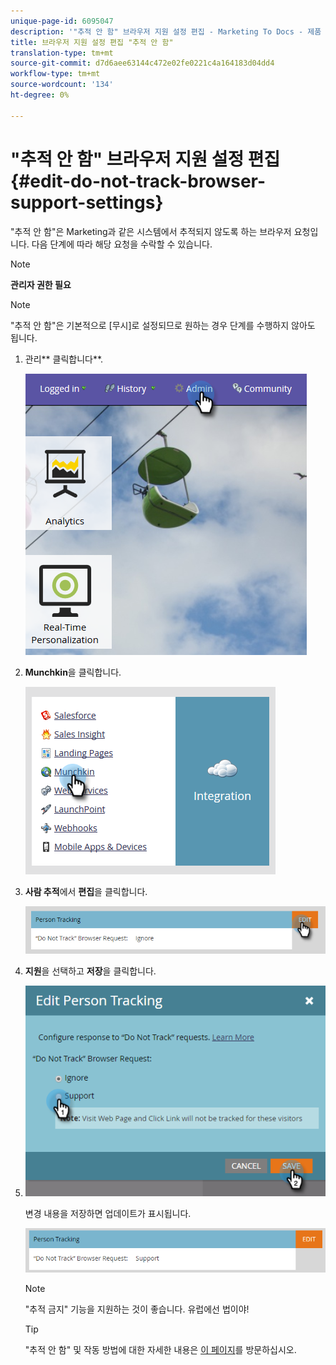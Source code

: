 ```yaml
---
unique-page-id: 6095047
description: '"추적 안 함" 브라우저 지원 설정 편집 - Marketing To Docs - 제품 설명서'
title: 브라우저 지원 설정 편집 "추적 안 함"
translation-type: tm+mt
source-git-commit: d7d6aee63144c472e02fe0221c4a164183d04dd4
workflow-type: tm+mt
source-wordcount: '134'
ht-degree: 0%

---
```



# &quot;추적 안 함&quot; 브라우저 지원 설정 편집 {#edit-do-not-track-browser-support-settings}

&quot;추적 안 함&quot;은 Marketing과 같은 시스템에서 추적되지 않도록 하는 브라우저 요청입니다. 다음 단계에 따라 해당 요청을 수락할 수 있습니다.

>[!NOTE]
>
>**관리자 권한 필요**

>[!NOTE]
>
>&quot;추적 안 함&quot;은 기본적으로 [무시]로 설정되므로 원하는 경우 단계를 수행하지 않아도 됩니다.

1. 관리** 클릭합니다**.

   ![](assets/one.png)

1. **Munchkin**&#x200B;을 클릭합니다.

   ![](assets/two.png)

1. **사람 추적**&#x200B;에서 **편집**&#x200B;을 클릭합니다.

   ![](assets/three-2.png)

1. **지원**&#x200B;을 선택하고 **저장**&#x200B;을 클릭합니다.
1. ![](assets/four-1.png)

   변경 내용을 저장하면 업데이트가 표시됩니다.

   ![](assets/five-1.png)

   >[!NOTE]
   >
   >&quot;추적 금지&quot; 기능을 지원하는 것이 좋습니다. 유럽에선 법이야!

   >[!TIP]
   >
   >&quot;추적 안 함&quot; 및 작동 방법에 대한 자세한 내용은 [이 페이지](https://en.wikipedia.org/wiki/Do_Not_Track)를 방문하십시오.


